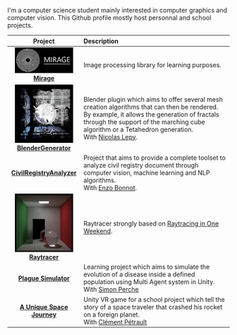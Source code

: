 I'm a computer science student mainly interested in computer graphics and computer vision. This Github profile mostly host personnal and school projects.

| Project                                                                                                                                                                                           | Description                                                                                                                                                                                                                                                                                               |
|:-------------------------------------------------------------------------------------------------------------------------------------------------------------------------------------------------:|:--------------------------------------------------------------------------------------------------------------------------------------------------------------------------------------------------------------------------------------------------------------------------------------------------------- |
| <img title="" src="https://github.com/PlathC/PlathC/blob/master/img/mirage.png" alt="mirage.png" width="132" data-align="inline"><br/>[**Mirage**](https://github.com/PlathC/Mirage)                       | Image processing library for learning purposes.                                                                                                                                                                                                                                                           |
| <img src="https://github.com/PlathC/PlathC/blob/master/img/mandelbox1.png" title="" alt="mandelbox1.png" width="132"><br/>**[BlenderGenerator](https://github.com/PlathC/BlenderGenerator)**                   | Blender plugin which aims to offer several mesh creation algorithms that can then be rendered. By example, it allows the generation of fractals through the support of the marching cube algorithm or a Tetahedron generation.<br/>With [Nicolas Lepy](https://github.com/nicolasLepy). |
| **[CivilRegistryAnalyzer](https://github.com/PlathC/CivilRegistryAnalyser)**                                                                                                                      | Project that aims to provide a complete toolset to analyze civil registry document through computer vision, machine learning and NLP algorithms.<br/>With [Enzo Bonnot](https://github.com/enzo-bonnot).                                                                                 |
| <img title="" src="https://github.com/PlathC/PlathC/blob/master/img/raytracer.png" alt="raytracer.png" width="132"><br/>**[Raytracer](https://github.com/PlathC/Raytracer)** | Raytracer strongly based on [Raytracing in One Weekend](https://raytracing.github.io/books/RayTracingInOneWeekend.html).                                                                                                                                                                 |
| **[Plague Simulator](https://github.com/PlathC/PlagueSimulator)**                                                                                                                                 | Learning project which aims to simulate the evolution of a disease inside a defined population using Multi Agent system in Unity.<br/>With [Simon Perche](https://github.com/Solidras) |
| **[A Unique Space Journey](https://github.com/PlathC/AUniqueSpaceJourney)**                                                                                                                                 | Unity VR game for a school project which tell the story of a space traveler that crashed his rocket on a foreign planet.<br/>With [Clément Pétrault](https://github.com/fatalkiller) |
